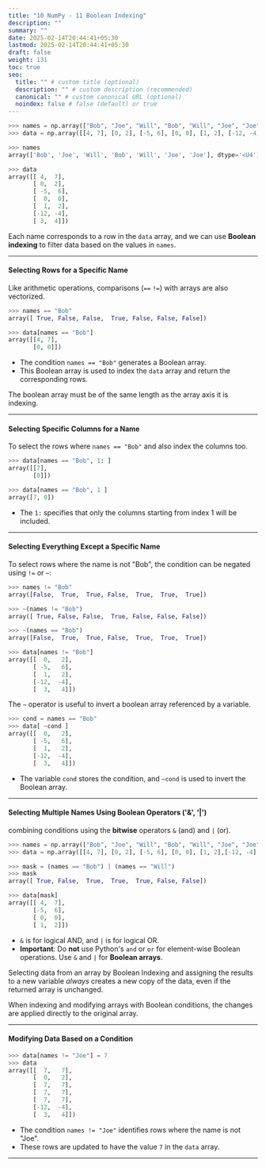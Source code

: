 ```yaml
---
title: "10 NumPy - 11 Boolean Indexing"
description: ""
summary: ""
date: 2025-02-14T20:44:41+05:30
lastmod: 2025-02-14T20:44:41+05:30
draft: false
weight: 131
toc: true
seo:
  title: "" # custom title (optional)
  description: "" # custom description (recommended)
  canonical: "" # custom canonical URL (optional)
  noindex: false # false (default) or true
---
```





```python
>>> names = np.array(["Bob", "Joe", "Will", "Bob", "Will", "Joe", "Joe"])
>>> data = np.array([[4, 7], [0, 2], [-5, 6], [0, 0], [1, 2], [-12, -4], [3, 4]])

>>> names  
array(['Bob', 'Joe', 'Will', 'Bob', 'Will', 'Joe', 'Joe'], dtype='<U4')

>>> data  
array([[ 4,  7],
       [ 0,  2],
       [ -5,  6],
       [  0,  0],
       [  1,  2],
       [-12, -4],
       [ 3,  4]])
```

Each name corresponds to a row in the `data` array, and we can use **Boolean indexing** to filter data based on the values in `names`.

---

#### Selecting Rows for a Specific Name

Like arithmetic operations, comparisons (`==`  `!=`) with arrays are also vectorized.
```python
>>> names == "Bob"  
array([ True, False, False,  True, False, False, False])

>>> data[names == "Bob"]  
array([[4, 7],
       [0, 0]])
```

- The condition `names == "Bob"` generates a Boolean array.
- This Boolean array is used to index the `data` array and return the corresponding rows.

The boolean array must be of the same length as the array axis it is indexing.


---

#### Selecting Specific Columns for a Name

To select the rows where `names == "Bob"` and also index the columns too.

```python
>>> data[names == "Bob", 1: ]  
array([[7],
       [0]])

>>> data[names == "Bob", 1 ]  
array([7, 0])
```

- The `1:` specifies that only the columns starting from index 1 will be included.

---

#### Selecting Everything Except a Specific Name

To select rows where the name is not "Bob", the condition can be negated using `!=` or `~`:

```python
>>> names != "Bob"  
array([False,  True,  True, False,  True,  True,  True])

>>> ~(names != "Bob")  
array([ True, False, False,  True, False, False, False])

>>> ~(names == "Bob")  
array([False,  True,  True, False,  True,  True,  True])

>>> data[names != "Bob"]  
array([[  0,   2],
       [ -5,   6],
       [  1,   2],
       [-12,  -4],
       [  3,   4]])
```

The `~` operator is useful to invert a boolean array referenced by a variable.

```python
>>> cond = names == "Bob"  
>>> data[ ~cond ]  
array([[  0,   2],
       [ -5,   6],
       [  1,   2],
       [-12,  -4],
       [  3,   4]])
```

- The variable `cond` stores the condition, and `~cond` is used to invert the Boolean array.

---

#### Selecting Multiple Names Using Boolean Operators ('&', '|')

combining conditions using the **bitwise** operators `&` (and) and `|` (or).

```python
>>> names = np.array(["Bob", "Joe", "Will", "Bob", "Will", "Joe", "Joe"])
>>> data = np.array([[4, 7], [0, 2], [-5, 6], [0, 0], [1, 2],[-12, -4], [3,4]])

>>> mask = (names == "Bob") | (names == "Will")
>>> mask  
array([ True, False,  True,  True,  True, False, False])

>>> data[mask]  
array([[ 4,  7],
       [-5,  6],
       [ 0,  0],
       [ 1,  2]])
```

- `&` is for logical AND, and `|` is for logical OR.
- **Important**: Do **not** use Python's `and` or `or` for element-wise Boolean operations. Use `&` and `|` for **Boolean arrays**.

Selecting data from an array by Boolean Indexing and assigning the results to a new variable *always* creates a new copy of the data, even if the returned array is unchanged.

When indexing and modifying arrays with Boolean conditions, the changes are applied directly to the original array.

---

#### Modifying Data Based on a Condition


```python
>>> data[names != "Joe"] = 7  
>>> data  
array([[  7,   7],
       [  0,   2],
       [  7,   7],
       [  7,   7],
       [  7,   7],
       [-12,  -4],
       [  3,   4]])
```

- The condition `names != "Joe"` identifies rows where the name is not "Joe".
- These rows are updated to have the value `7` in the `data` array.

---

